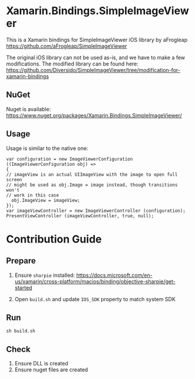 # Xamarin.Bindings.SimpleImageViewer

This is a Xamarin bindings for SimpleImageViewer iOS library by aFrogleap
https://github.com/aFrogleap/SimpleImageViewer

The original iOS library can not be used as-is, and we have to make a few modifications.
The modified library can be found here:
https://github.com/Diversido/SimpleImageViewer/tree/modification-for-xamarin-bindings

## NuGet

Nuget is available: https://www.nuget.org/packages/Xamarin.Bindings.SimpleImageViewer/

## Usage

Usage is similar to the native one:
```
var configuration = new ImageViewerConfiguration ((ImageViewerConfiguration obj) =>
{
// imageView is an actual UIImageView with the image to open full screen
// might be used as obj.Image = image instead, though transitions won't 
// work in this case
  obj.ImageView = imageView;
});
var imageViewController = new ImageViewerController (configuration);
PresentViewController (imageViewController, true, null);
```

# Contribution Guide

## Prepare

1. Ensure `sharpie` installed: https://docs.microsoft.com/en-us/xamarin/cross-platform/macios/binding/objective-sharpie/get-started

2. Open `build.sh` and update `IOS_SDK` property to match system SDK

## Run

`sh build.sh`

## Check

1. Ensure DLL is created
2. Ensure nuget files are created
